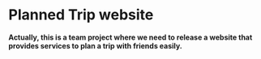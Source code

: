 # Planned Trip website
**Actually, this is a team project where we need to release a website that provides services to plan a trip with friends easily.**